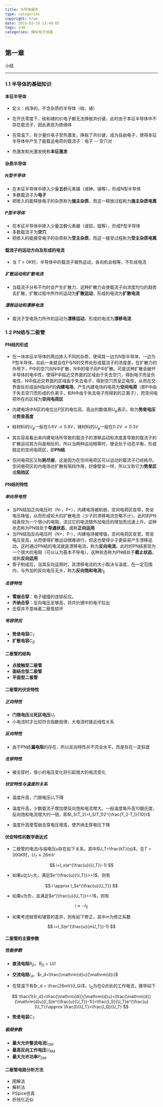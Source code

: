 ```yaml
---
title: 半导体器件
type: categories
copyright: true
date: 2019-03-10 13:48:05
tags: 小结
categories: 模拟电子线路
---
```


## 第一章

小结

***

<!-- more -->

### 1.1 半导体的基础知识

#### 本征半导体

* 定义：纯净的，不含杂质的半导体（硅，锗）

* 在开氏零度下，硅和锗的价电子都无法挣脱共价键，此时由于本征半导体中不存在载流子，因此表现为绝缘体
* 在常温下，有少量价电子受热激发，挣脱了共价键，成为自由电子，使得本征半导体中产生了能载运电荷的载流子：电子 -- 空穴对
* 热激发和光激发统称**本征激发**

#### 杂质半导体

##### N型半导体

* 在本征半导体中掺入少量**五价**元素磷（或砷，锑等），形成N型半导体
* 多数载流子为**电子**
* 把掺入的能释放电子的杂质称为**施主杂质**，而这一释放过程称为**施主杂质电离**

##### P型半导体

* 在本征半导体中掺入少量**三价**元素硼（或铝，铟等），形成P型半导体
* 多数载流子为**空穴**
* 把掺入的能接受电子的杂质称为**受主杂质**，而这一接受过程称为**受主杂质电离**

#### 载流子的运动方向及形成的电流

* 当 $T>0K​$ 时，半导体中的载流子做热运动，各向机会相等，不形成电流

##### 扩散运动和扩散电流

* 当载流子分布不均时会产生扩散力，这种扩散力会使载流子向浓度均匀的趋势去扩散，扩散过程中所作的运动为**扩散运动**，形成的电流为**扩散电流**

##### 漂移运动和漂移电流

* 载流子受电场力所作的运动为**漂移运动**，形成的电流为**漂移电流**

### 1.2 PN结与二极管

#### PN结的形成

* 在一块本征半导体的两边掺入不同的杂质，使得其一边为N型半导体，一边为P型半导体。如此一来就会在P与N的交界处形成载流子的浓度差，在扩散力的作用下，P中的空穴向N中扩散，N中的电子向P中扩散。可是这种扩散会破坏半导体的电中性，使得P中临近交界面的区域由于失去空穴，得到电子而呈负电性，N中临近交界面的区域由于失去电子，得到空穴而呈正电性，从而在交界面处形成由N指向P的**内建电场**，产生内建电场的电荷为**空间电荷**（即P中由于失去空穴而形成的负离子，和N中由于失去电子而得到的正离子），而空间电荷所在的区域为**空间电荷区**

* 内建电场中N区的电位比P区的电位高，高出的数值用$U_{\varphi}$表示，称为**势垒电压**或**势垒高度**
* 硅材料的$U_{\varphi}$一般在$0.6V\rightarrow0.8V$，锗材料的$U_{\varphi}$一般在$0.2V\rightarrow0.3V$
* 其实容易看出来内建电场所导致的载流子的漂移运动和浓度差导致的载流子的扩散运动其方向是相反的，所以当两种运动相等时，便会处于动态平衡，形成稳定的空间电荷区，即**PN结**
* 空间电荷区又称**耗尽层**，这是因为在空间电荷区可以运动的载流子已经耗尽。空间电荷区的内电场对扩散有阻挡作用，好像壁垒一样，所以又称它为**势垒区**或**阻挡区**

#### PN结的特性

##### 单向导电性

* 当PN结加正向电压时（N-，P+），内建电场被削弱，空间电荷区变窄，势垒电压降低，从而形成较大的扩散电流（少子的漂移电流忽略不计）。此时的PN结表现为一个很小的电阻，流过它的电流随外加电压的增加而迅速上升。这种状态称为PN结处于**导通状态**，或称**正向运用**
* 当PN结加反向电压时（N+，P-），内建电场被增强，空间电荷区变宽，势垒电压变高，从而使得扩散运动很难进行，但这也使得少子更容易产生漂移运动，这时通过PN结的电流就是漂移电流，称为**反向电流**。此时的PN结表现为一个很大的电阻（可以认为基本不导电）。这种状态称为PN结处于**截止状态**，或称**反向运用**
* 管子制成后，当其反向运用时，其漂移电流的大小取决与温度，在一定范围内，与外加的反向电压无关，称为**反向饱和电流**$I_S$

##### 击穿特性

* **雪崩击穿**：电子碰撞的连锁反应。
* **齐纳击穿**：反向电压足够高，将共价键中的电子拉出
* 击穿并不意味着二极管损坏

##### 电容效应

* **势垒电容**$C_T$
* **扩散电容**$C_D$

#### 二极管的结构

* **点接触型二极管**
* **面结合型二极管**
* **平面型二极管**

#### 二极管的伏安特性

##### 正向特性

* **门限电压**或**死区电压**$U_r$
* 小电流时才比较符合指数规律，大电流时接近线性关系

##### 反向特性

* 由于PN结**漏电阻**的存在，所以反向特性并不完全水平，而是存在一定斜度

##### 击穿特性

* 被击穿时，很小的电压变化将引起很大的电流变化

##### 伏安特性与温度的关系

* 温度升高，门限电压$U_r$下降
* 温度升高，少数载流子增加使反向饱和电流增大。一般温度每升高10摄氏度，反向饱和电流增大约一倍，即$I_S(T_2)=I_S(T_1)2^{\frac{T_2-T_1}{10}}$

* 温度升高使雪崩击穿电压增高，使齐纳击穿电压下降

#### 伏安特性的数学表达式

* 二极管的电流$i$与端电压$u$存在如下关系，其中$U_T=\frac{kT}{q}$，在$T=300K$时，$U_T\approx26mV$

$$
i=I_s(e^{\frac{u}{U_T}}-1)
$$

* 如果$u$比$U_T$大，满足$e^{\frac{u}{U_T}}>>1$，则有

$$
i \approx I_Se^{\frac{u}{U_T}}
$$

* 如果$u$为负，且满足$e^{\frac{u}{U_T}}<<1$，则有

$$
i \approx -I_S
$$

* 如果考虑硅管和锗管的差异，则有如下修正，其中$m$为修正系数

$$
i=I_S(e^{\frac{u}{mU_T}}-1)
$$

#### 二极管的主要参数

##### 性能参数

* **直流电阻**$R_D$，$R_D=U/I$

* **交流电阻**$r_d$，$r_d=\frac{\mathrm{d}u}{\mathrm{d}i}$

* 在常温下有$r_d = \frac{26mV}{I_Q}$，$I_Q$为在$Q$点处的工作电流，推导如下

$$
\frac{1}{r_d}=\frac{\mathrm{di}}{\mathrm{d}u}=\frac{\mathrm{d}}{\mathrm{d}u}[I_S(e^{\frac{u}{U_T}}-1)]=\frac{I_S}{U_T}e^{\frac{u}{U_T}}\approx \frac{I}{U_T}=\frac{I_Q}{U_T}
$$

* **势垒电容**$C_T$

##### 极限参数

* **最大允许整流电流**$I_{OM}$
* **最高反向工作电压**$U_{RM}$
* **最大允许功率**$P_{DM}$

#### 二极管电路分析方法

* 图解法
* 解析法
* PSpice仿真
* 折线化近似